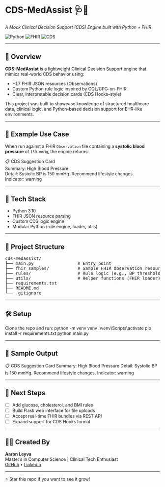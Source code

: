 # CDS-MedAssist 🩺💊  
*A Mock Clinical Decision Support (CDS) Engine built with Python + FHIR*

![Python](https://img.shields.io/badge/Python-3.10-blue.svg)
![FHIR](https://img.shields.io/badge/FHIR-HL7-red.svg)
![CDS](https://img.shields.io/badge/CDS-CQL%20Logic-lightgrey.svg)

---

## 🚀 Overview

**CDS-MedAssist** is a lightweight Clinical Decision Support engine that mimics real-world CDS behavior using:
- HL7 FHIR JSON resources (Observations)
- Custom Python rule logic inspired by CQL/CPG-on-FHIR
- Clear, interpretable decision cards (CDS Hooks–style)

This project was built to showcase knowledge of structured healthcare data, clinical logic, and Python-based decision support for EHR-like environments.

---

## 🧠 Example Use Case

When run against a FHIR `Observation` file containing a **systolic blood pressure** of `150 mmHg`, the engine returns:

📋 CDS Suggestion Card <br /> 
Summary: High Blood Pressure <br /> 
Detail: Systolic BP is 150 mmHg. Recommend lifestyle changes. <br /> 
Indicator: warning <br /> 



---

## 🧰 Tech Stack

- Python 3.10
- FHIR JSON resource parsing
- Custom CDS logic engine
- Modular Python (rule engine, loader, utils)

---

## 📁 Project Structure

<pre>
cds-medassist/
├── main.py                 # Entry point
├── fhir_samples/           # Sample FHIR Observation resources
├── rules/                  # Rule logic (e.g., BP threshold)
├── utils/                  # Helper functions (FHIR loader)
├── requirements.txt
├── README.md
└── .gitignore
</pre>

---

## 🛠️ Setup

Clone the repo and run:
python -m venv venv
.\venv\Scripts\activate
pip install -r requirements.txt
python main.py


---

## 🧪 Sample Output

📋 CDS Suggestion Card
Summary: High Blood Pressure
Detail: Systolic BP is 150 mmHg. Recommend lifestyle changes.
Indicator: warning


---

## 📌 Next Steps

- [ ] Add glucose, cholesterol, and BMI rules
- [ ] Build Flask web interface for file uploads
- [ ] Accept real-time FHIR bundles via REST API
- [ ] Expand support for CDS Hooks format

---

## 👨‍⚕️ Created By

**Aaron Leyva**  
Master’s in Computer Science | Clinical Tech Enthusiast  
[GitHub](https://github.com/DrLeyva) • [LinkedIn](https://www.linkedin.com/in/aaron-leyva-sala-17a56a134/)

---

⭐ Star this repo if you want to see it grow!
